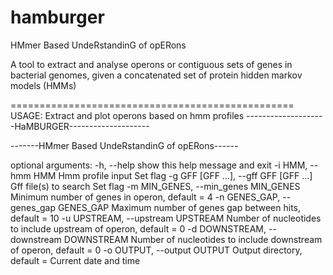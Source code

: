 # hamburger

HMmer Based UndeRstandinG of opERons 

A tool to extract and analyse operons or contiguous sets of genes in bacterial genomes, given a concatenated set of protein hidden markov models (HMMs)


=================================================
USAGE:
Extract and plot operons based on hmm profiles
--------------------HaMBURGER--------------------

-------HMmer Based UndeRstandinG of opERons------

optional arguments:
  -h, --help            show this help message and exit
  -i HMM, --hmm HMM     Hmm profile input <required> Set flag
  -g GFF [GFF ...], --gff GFF [GFF ...]
                        Gff file(s) to search <required> Set flag
  -m MIN_GENES, --min_genes MIN_GENES
                        Minimum number of genes in operon, default = 4
  -n GENES_GAP, --genes_gap GENES_GAP
                        Maximum number of genes gap between hits, default = 10
  -u UPSTREAM, --upstream UPSTREAM
                        Number of nucleotides to include upstream of operon,
                        default = 0
  -d DOWNSTREAM, --downstream DOWNSTREAM
                        Number of nucleotides to include downstream of operon,
                        default = 0
  -o OUTPUT, --output OUTPUT
                        Output directory, default = Current date and time

